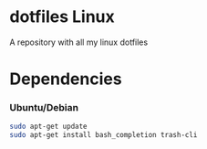 # dotfiles Linux
A repository with all my linux dotfiles

# Dependencies

### Ubuntu/Debian

```bash
sudo apt-get update
sudo apt-get install bash_completion trash-cli
```
